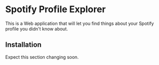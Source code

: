 # Spotify Profile Explorer

This is a Web application that will let you find things about your Spotify profile you didn't know about.

## Installation
Expect this section changing soon.


